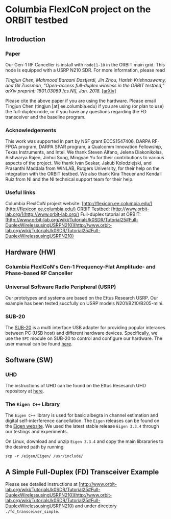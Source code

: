 # Columbia FlexICoN project on the ORBIT testbed

## Introduction
### Paper
Our Gen-1 RF Canceller is install with `node11-10` in the ORBIT main grid. This node is equipped with a USRP N210 SDR. For more information, please read

*Tingjun Chen, Mahmood Baraani Dastjerdi, Jin Zhou, Harish Krishnaswamy, and Gil Zussman, “Open-access full-duplex wireless in the ORBIT testbed,” arXiv preprint: 1801.03069 [cs.NI], Jan. 2018.* [[arXiv]](https://arxiv.org/pdf/1801.03069.pdf)

Please cite the above paper if you are using the hardware. Please email Tingjun Chen (tingjun [at] ee.columbia.edu) if you are using (or plan to use) the full-duplex node, or if you have any questions regarding the FD transceiver and the baseline program.

### Acknowledgements
This work was supported in part by NSF grant ECCS1547406, DARPA RF-FPGA program, DARPA SPAR program, a Qualcomm Innovation Fellowship, Texas Instruments, and Intel. We thank Steven Alfano, Jelena Diakonikolas, Aishwarya Rajen, Jinhui Song, Mingyan Yu for their contributions to various aspects of the project. We thank Ivan Seskar, Jakub Kolodziejski, and Prasanthi Maddala from WINLAB, Rutgers University, for their help on the integration with the ORBIT testbed. We also thank Kira Theuer and Kendall Ruiz from NI and the NI technical support team for their help.

### Useful links
Columbia FlexICoN project website: [http://flexicon.ee.columbia.edu/](http://flexicon.ee.columbia.edu/)
ORBIT Testbed: [http://www.orbit-lab.org/](http://www.orbit-lab.org/)
Full-duplex tutorial at ORBIT: [http://www.orbit-lab.org/wiki/Tutorials/k0SDR/Tutorial25#Full-DuplexWirelessusingUSRPN210](http://www.orbit-lab.org/wiki/Tutorials/k0SDR/Tutorial25#Full-DuplexWirelessusingUSRPN210)

## Hardware (HW)
### Columbia FlexICoN's Gen-1 Frequency-Flat Amplitude- and Phase-based RF Canceller


### Universal Software Radio Peripheral (USRP)
Our prototypes and systems are based on the Ettus Research USRP. Our example has been tested succfully on USRP models N201/B210/B205-mini.

### SUB-20 
The [SUB-20](http://www.xdimax.com/sub20/sub20.html) is a multi interface USB adapter for providing popular interaces between PC (USB host) and different hardware devices.  Specifically, we use the `SPI` module on SUB-20 to control and configure our hardware. The user manual can be found [here](http://www.xdimax.com/sub20/doc/sub20-man.pdf). 

## Software (SW)
### UHD
The instructions of UHD can be found on the Ettus Resesarch UHD repository at [here](https://github.com/EttusResearch/uhd).

### The `Eigen C++` Library
The `Eigen C++` library is used for basic albegra in channel estimation and digital self-interference cancellation. The `Eigen` releases can be found on the [Eigen website](http://eigen.tuxfamily.org/index.php?title=Main_Page). We used the latest stable release `Eigen 3.3.4` through our testings and experiments.

On Linux, download and unzip `Eigen 3.3.4` and copy the main librararies to the desired path by running
```
scp -r /eigen/Eigen/ /usr/include/
```

## A Simple Full-Duplex (FD) Transceiver Example
Please see detailed instructions at [http://www.orbit-lab.org/wiki/Tutorials/k0SDR/Tutorial25#Full-DuplexWirelessusingUSRPN210](http://www.orbit-lab.org/wiki/Tutorials/k0SDR/Tutorial25#Full-DuplexWirelessusingUSRPN210) and under directory `./fd_transceiver_simple`.

